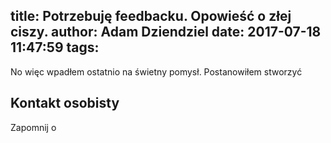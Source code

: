 title: Potrzebuję feedbacku. Opowieść o złej ciszy.
author: Adam Dziendziel
date: 2017-07-18 11:47:59
tags:
---
No więc wpadłem ostatnio na świetny pomysł. Postanowiłem stworzyć




## Kontakt osobisty
Zapomnij o 